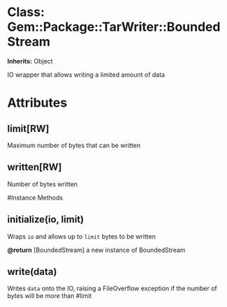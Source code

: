 # Class: Gem::Package::TarWriter::BoundedStream
**Inherits:** Object
    

IO wrapper that allows writing a limited amount of data


# Attributes
## limit[RW] [](#attribute-i-limit)
Maximum number of bytes that can be written

## written[RW] [](#attribute-i-written)
Number of bytes written


#Instance Methods
## initialize(io, limit) [](#method-i-initialize)
Wraps `io` and allows up to `limit` bytes to be written

**@return** [BoundedStream] a new instance of BoundedStream

## write(data) [](#method-i-write)
Writes `data` onto the IO, raising a FileOverflow exception if the number of
bytes will be more than #limit

